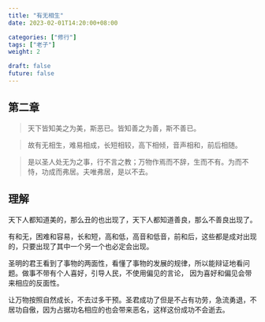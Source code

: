 ```yaml
---
title: "有无相生"
date: 2023-02-01T14:20:00+08:00

categories: ["修行"]
tags: ["老子"]
weight: 2

draft: false
future: false
---
```


## 第二章

> 天下皆知美之为美，斯恶已。皆知善之为善，斯不善已。

> 故有无相生，难易相成，长短相较，高下相倾，音声相和，前后相随。

> 是以圣人处无为之事，行不言之教；万物作焉而不辞，生而不有。为而不恃，功成而弗居。夫唯弗居，是以不去。

## 理解

天下人都知道美的，那么丑的也出现了，天下人都知道善良，那么不善良出现了。

有和无，困难和容易，长和短，高和低，高音和低音，前和后，这些都是成对出现的，只要出现了其中一个另一个也必定会出现。

圣明的君王看到了事物的两面性，看懂了事物的发展的规律，所以能辩证地看问题。做事不带有个人喜好，引导人民，不使用偏见的言论， 因为喜好和偏见会带来相应的反面性。

让万物按照自然成长，不去过多干预。圣君成功了但是不占有功劳，急流勇退，不居功自傲，因为占据功名相应的也会带来恶名，这样这份成功不会逝去。
